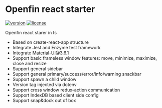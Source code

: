# Openfin react starter
[![version][version-badge]][CHANGELOG] [![license][license-badge]][LICENSE]

Openfin react starer in ts

* Based on create-react-app structure
* Integrate Jest and Enzyme test framework
* Integrate Material-UI@3.6.1
* Support basic frameless window features: move, minimize, maximize, close and resize
* Support general sidebar
* Support general primary/success/error/info/warning snackbar
* Support spawn a child window
* Version tag injected via dotenv
* Support cross window redux-action communication
* Support IndexDB based client side config
* Support snap&dock out of box

[LICENSE]: ./LICENSE.md
[CHANGELOG]: ./CHANGELOG.md

[version-badge]: https://img.shields.io/badge/version-0.30.10-blue.svg
[license-badge]: https://img.shields.io/badge/license-MIT-blue.svg